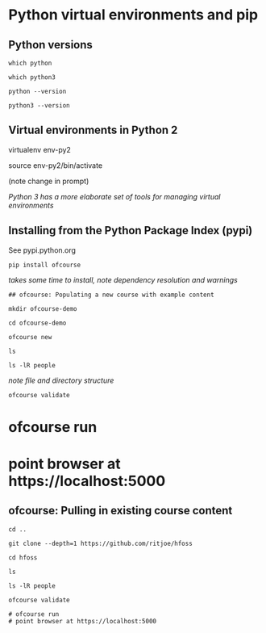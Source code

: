 
# Python virtual environments and pip

## Python versions

```
which python

which python3

python --version

python3 --version
```

## Virtual environments in Python 2

virtualenv env-py2

source env-py2/bin/activate

(note change in prompt)

*Python 3 has a more elaborate set of tools for managing virtual environments*

## Installing from the Python Package Index (pypi)

See pypi.python.org

```
pip install ofcourse
```
*takes some time to install, note dependency resolution and warnings*

```
## ofcourse: Populating a new course with example content

mkdir ofcourse-demo

cd ofcourse-demo

ofcourse new

ls

ls -lR people
```
*note file and directory structure*

```
ofcourse validate
```

# ofcourse run
# point browser at https://localhost:5000

## ofcourse: Pulling in existing course content

```
cd ..

git clone --depth=1 https://github.com/ritjoe/hfoss

cd hfoss

ls

ls -lR people

ofcourse validate

# ofcourse run
# point browser at https://localhost:5000

```

